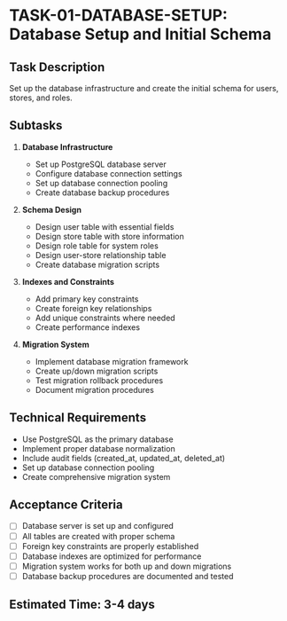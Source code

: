 # TASK-01-DATABASE-SETUP: Database Setup and Initial Schema

## Task Description
Set up the database infrastructure and create the initial schema for users, stores, and roles.

## Subtasks
1. **Database Infrastructure**
   - Set up PostgreSQL database server
   - Configure database connection settings
   - Set up database connection pooling
   - Create database backup procedures

2. **Schema Design**
   - Design user table with essential fields
   - Design store table with store information
   - Design role table for system roles
   - Design user-store relationship table
   - Create database migration scripts

3. **Indexes and Constraints**
   - Add primary key constraints
   - Create foreign key relationships
   - Add unique constraints where needed
   - Create performance indexes

4. **Migration System**
   - Implement database migration framework
   - Create up/down migration scripts
   - Test migration rollback procedures
   - Document migration procedures

## Technical Requirements
- Use PostgreSQL as the primary database
- Implement proper database normalization
- Include audit fields (created_at, updated_at, deleted_at)
- Set up database connection pooling
- Create comprehensive migration system

## Acceptance Criteria
- [ ] Database server is set up and configured
- [ ] All tables are created with proper schema
- [ ] Foreign key constraints are properly established
- [ ] Database indexes are optimized for performance
- [ ] Migration system works for both up and down migrations
- [ ] Database backup procedures are documented and tested

## Estimated Time: 3-4 days
